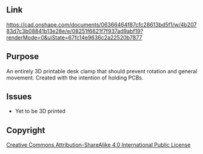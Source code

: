 ## Link

https://cad.onshape.com/documents/06366464f87cfc28613bd5f1/w/4b20783d7c3b08841b13e28e/e/08251f6621f7f937ad9abf19?renderMode=0&uiState=67fc14e9636c2a22520b7877


## Purpose

An entirely 3D printable desk clamp that should prevent rotation and general movement.
Created with the intention of holding PCBs.


## Issues

- Yet to be 3D printed  


## Copyright

[Creative Commons Attribution-ShareAlike 4.0 International Public
License](https://creativecommons.org/licenses/by-sa/4.0/deed.en)
